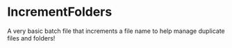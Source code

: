 # IncrementFolders
A very basic batch file that increments a file name to help manage duplicate files and folders!
